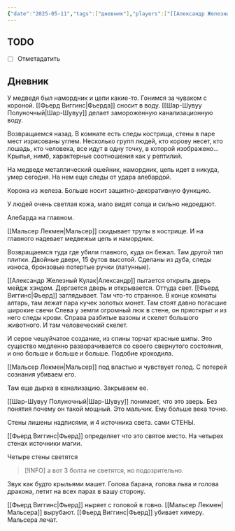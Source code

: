 ```yaml
---
{"date":"2025-05-11","tags":["дневник"],"players":["[[Александр Железный Кулак]]","[[Мальсер Лекмен]]","[[Фьерд Виггинс]]","[[Шар-Шувуу Полуночный]]"],"campaign":"Школа приключенцев Безелота. Переплетенные судьбы","world-date":"42 день весны","world-time-start":null,"dg-publish":true,"previous-session":"[[4 мая 2025]]","next-session":null,"permalink":"/11-maya-2025/","dgPassFrontmatter":true}
---
```



## TODO
- [ ] Отметадатить

## Дневник
У медведя был намордник и цепи какие-то. Гонимся за чуваком с короной. [[Фьерд Виггинс\|Фьерда]] сносит в воду. [[Шар-Шувуу Полуночный\|Шар-Шувуу]] делает замороженную канализационную воду.

Возвращаемся назад. В комнате есть следы кострища, стены в паре мест изрисованы углем. Несколько групп людей, кто корову несет, кто лошадь, кто человека, все идут в одну точку, в которой изображено... Крылья, нимб, характерные соотношения как у рептилий. 

На медведе металлический ошейник, намордник, цепь идет в никуда, умер сегодня. На нем еще следы от удара алебардой. 

Корона из железа. Больше носит защитно-декоративную функцию. 

У людей очень светлая кожа, мало видят солца и сильно недоедают. 

Алебарда на главном. 

[[Мальсер Лекмен\|Мальсер]] скидывает трупы в кострище. И на главного надевает медвежьи цепь и намордник.

Возвращаемся туда где убили главного, куда он бежал. Там другой тип плитки. Двойные двери, 15 футов высотой. Сделаны из дуба, следы износа, бронзовые потертые ручки (латунные).

[[Александр Железный Кулак\|Александр]] пытается открыть дверь мейдж хэндом. Дергается дверь и открывается. Оттуда свет. [[Фьерд Виггинс\|Фьерд]] заглядывает. Там что-то странное. В конце комнаты алтарь, там лежат пара кучек золотых монет. Там стоят давно погасшие широкие свечи Слева у земли огромный люк в стене, он приоткрыт и из него следы крови. Справа разбитые вазоны и скелет большого животного. И там человеческий скелет. 

И серое чешуйчатое создание, из спины торчат красные шипы. Это существо медленно разворачивается со своего свернутого состояния, и оно больше и больше и больше. Подобие крокодила. 

[[Мальсер Лекмен\|Мальсер]] под властью и чувствует голод. С потерей сознания убиваем его.

Там еще дырка в канализацию. Закрываем ее.

[[Шар-Шувуу Полуночный\|Шар-Шувуу]] понимает, что это зверь. Без понятия почему он такой мощный. Это мальчик. Ему больше века точно.

Стены лишены надписями, и 4 источника света. сами СТЕНЫ.

[[Фьерд Виггинс\|Фьерд]] определяет что это святое место. На четырех стенах источники магии. 

Четыре стены светятся

> [!INFO] а вот 3 болта не светятся, но подозрительно.

Звук как будто крыльями машет. Голова барана, голова льва и голова дракона, летит на всех парах в вашу сторону.

[[Фьерд Виггинс\|Фьерд]] ныряет с головой в говно. [[Мальсер Лекмен\|Мальсера]] вырубают. [[Фьерд Виггинс\|Фьерд]] убивает химеру. Мальсера лечат.